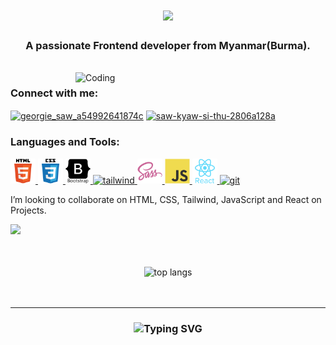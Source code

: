 <h1 align="center">
    <img src="https://readme-typing-svg.herokuapp.com/?font=Righteous&size=35&center=true&vCenter=true&width=500&height=70&duration=5000&lines=Hi+There!+👋;+I'm+Saw+Kyaw+Si+Thu!;" />
</h1>


<h3 align="center">A passionate Frontend developer from Myanmar(Burma).</h3>

<br/>

<img align="right" alt="Coding" width="400" style="border-radius:10" src="https://i.pinimg.com/originals/e4/26/70/e426702edf874b181aced1e2fa5c6cde.gif" >


<h3 align="left">Connect with me:</h3>
<p align="left">
<a href="https://dev.to/georgie_saw_a54992641874c" target="blank"><img align="center" src="https://raw.githubusercontent.com/rahuldkjain/github-profile-readme-generator/master/src/images/icons/Social/devto.svg" alt="georgie_saw_a54992641874c" height="30" width="40" /></a>
<a href="https://linkedin.com/in/saw-kyaw-si-thu-2806a128a" target="blank"><img align="center" src="https://raw.githubusercontent.com/rahuldkjain/github-profile-readme-generator/master/src/images/icons/Social/linked-in-alt.svg" alt="saw-kyaw-si-thu-2806a128a" height="30" width="40" /></a>
</p>

<h3 align="left">Languages and Tools:</h3>
<p align="left"> 
 <a href="https://www.w3.org/html/" target="_blank" rel="noreferrer"> 
   <img src="https://raw.githubusercontent.com/devicons/devicon/master/icons/html5/html5-original-wordmark.svg" alt="html5" width="40" height="40"/> 
 </a> 
 <a href="https://www.w3schools.com/css/" target="_blank" rel="noreferrer"> 
  <img src="https://raw.githubusercontent.com/devicons/devicon/master/icons/css3/css3-original-wordmark.svg" alt="css3" width="40" height="40"/> 
 </a> 
 <a href="https://getbootstrap.com" target="_blank" rel="noreferrer"> 
 <img src="https://raw.githubusercontent.com/devicons/devicon/master/icons/bootstrap/bootstrap-plain-wordmark.svg" alt="bootstrap" width="40" height="40"/> 
</a> 
 <a href="https://tailwindcss.com/" target="_blank" rel="noreferrer"> 
      <img src="https://www.vectorlogo.zone/logos/tailwindcss/tailwindcss-icon.svg" alt="tailwind" width="40" height="40"/> 
 </a> 
<a href="https://sass-lang.com" target="_blank" rel="noreferrer"> 
        <img src="https://raw.githubusercontent.com/devicons/devicon/master/icons/sass/sass-original.svg" alt="sass" width="40" height="40"/> 
</a> 

 <a href="https://developer.mozilla.org/en-US/docs/Web/JavaScript" target="_blank" rel="noreferrer"> 
    <img src="https://raw.githubusercontent.com/devicons/devicon/master/icons/javascript/javascript-original.svg" alt="javascript" width="40" height="40"/> 
 </a> 
 <a href="https://reactjs.org/" target="_blank" rel="noreferrer"> 
     <img src="https://raw.githubusercontent.com/devicons/devicon/master/icons/react/react-original-wordmark.svg" alt="react" width="40" height="40"/> 
 </a> 
 <a href="https://git-scm.com/" target="_blank" rel="noreferrer"> 
     <img src="https://www.vectorlogo.zone/logos/git-scm/git-scm-icon.svg" alt="git" width="40" height="40"/> 
 </a> 
</p>



<p align="left">I’m looking to collaborate on HTML, CSS, Tailwind, JavaScript and React on Projects.
</p>
 



![](https://komarev.com/ghpvc/?username=sithu11111&color=green)

<br/>
<br/>

<div align=center>
<img width=325 align="center" src="https://github-readme-stats-salesp07.vercel.app/api/top-langs/?username=sithu11111&hide=HTML&langs_count=8&layout=compact&theme=react&border_radius=10&size_weight=0.5&count_weight=0.5&exclude_repo=github-readme-stats" alt="top langs" />
</div>


<br/>
<br/>

<hr/>


<h3 align="center">
<img src="https://readme-typing-svg.herokuapp.com?font=Fira+Code&duration=3000&pause=800&color=F7F362&center=true&vCenter=true&random=false&width=435&lines=Thanks+for+visiting!;Send+me+a+message." alt="Typing SVG" />
</h3>

<br/>



